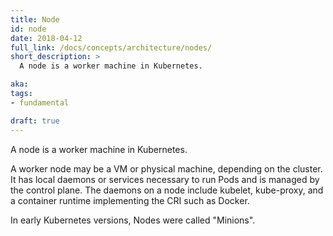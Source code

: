 ```yaml
---
title: Node
id: node
date: 2018-04-12
full_link: /docs/concepts/architecture/nodes/
short_description: >
  A node is a worker machine in Kubernetes.

aka:
tags:
- fundamental

draft: true
---
```

 A node is a worker machine in Kubernetes.

<!--more-->

A worker node may be a VM or physical machine, depending on the cluster. It has local daemons or services necessary to run Pods and is managed by the control plane. The daemons on a node include kubelet, kube-proxy, and a container runtime implementing the CRI such as Docker.

In early Kubernetes versions, Nodes were called "Minions".
